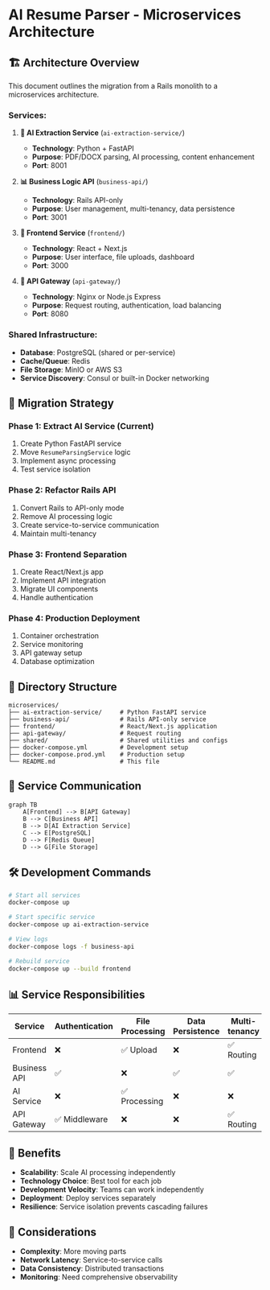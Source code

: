 # AI Resume Parser - Microservices Architecture

## 🏗️ Architecture Overview

This document outlines the migration from a Rails monolith to a microservices architecture.

### **Services:**

1. **🤖 AI Extraction Service** (`ai-extraction-service/`)
   - **Technology**: Python + FastAPI
   - **Purpose**: PDF/DOCX parsing, AI processing, content enhancement
   - **Port**: 8001

2. **📊 Business Logic API** (`business-api/`)
   - **Technology**: Rails API-only
   - **Purpose**: User management, multi-tenancy, data persistence
   - **Port**: 3001

3. **🎨 Frontend Service** (`frontend/`)
   - **Technology**: React + Next.js
   - **Purpose**: User interface, file uploads, dashboard
   - **Port**: 3000

4. **🔌 API Gateway** (`api-gateway/`)
   - **Technology**: Nginx or Node.js Express
   - **Purpose**: Request routing, authentication, load balancing
   - **Port**: 8080

### **Shared Infrastructure:**
- **Database**: PostgreSQL (shared or per-service)
- **Cache/Queue**: Redis
- **File Storage**: MinIO or AWS S3
- **Service Discovery**: Consul or built-in Docker networking

## 🚀 Migration Strategy

### Phase 1: Extract AI Service (Current)
1. Create Python FastAPI service
2. Move `ResumeParsingService` logic
3. Implement async processing
4. Test service isolation

### Phase 2: Refactor Rails API
1. Convert Rails to API-only mode
2. Remove AI processing logic
3. Create service-to-service communication
4. Maintain multi-tenancy

### Phase 3: Frontend Separation
1. Create React/Next.js app
2. Implement API integration
3. Migrate UI components
4. Handle authentication

### Phase 4: Production Deployment
1. Container orchestration
2. Service monitoring
3. API gateway setup
4. Database optimization

## 📁 Directory Structure

```
microservices/
├── ai-extraction-service/     # Python FastAPI service
├── business-api/              # Rails API-only service
├── frontend/                  # React/Next.js application
├── api-gateway/               # Request routing
├── shared/                    # Shared utilities and configs
├── docker-compose.yml         # Development setup
├── docker-compose.prod.yml    # Production setup
└── README.md                  # This file
```

## 🔄 Service Communication

```mermaid
graph TB
    A[Frontend] --> B[API Gateway]
    B --> C[Business API]
    B --> D[AI Extraction Service]
    C --> E[PostgreSQL]
    D --> F[Redis Queue]
    D --> G[File Storage]
```

## 🛠️ Development Commands

```bash
# Start all services
docker-compose up

# Start specific service
docker-compose up ai-extraction-service

# View logs
docker-compose logs -f business-api

# Rebuild service
docker-compose up --build frontend
```

## 📊 Service Responsibilities

| Service | Authentication | File Processing | Data Persistence | Multi-tenancy |
|---------|---------------|-----------------|------------------|---------------|
| Frontend | ❌ | ✅ Upload | ❌ | ✅ Routing |
| Business API | ✅ | ❌ | ✅ | ✅ |
| AI Service | ❌ | ✅ Processing | ❌ | ❌ |
| API Gateway | ✅ Middleware | ❌ | ❌ | ✅ Routing |

## 🎯 Benefits

- **Scalability**: Scale AI processing independently
- **Technology Choice**: Best tool for each job
- **Development Velocity**: Teams can work independently
- **Deployment**: Deploy services separately
- **Resilience**: Service isolation prevents cascading failures

## 🚨 Considerations

- **Complexity**: More moving parts
- **Network Latency**: Service-to-service calls
- **Data Consistency**: Distributed transactions
- **Monitoring**: Need comprehensive observability